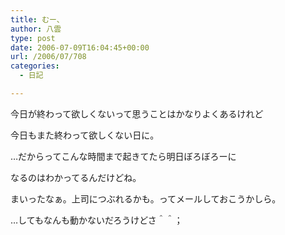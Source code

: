 ```yaml
---
title: むー、
author: 八雲
type: post
date: 2006-07-09T16:04:45+00:00
url: /2006/07/708
categories:
  - 日記

---
```

今日が終わって欲しくないって思うことはかなりよくあるけれど
  
今日もまた終わって欲しくない日に。

…だからってこんな時間まで起きてたら明日ぼろぼろーに
  
なるのはわかってるんだけどね。

まいったなぁ。上司につぶれるかも。ってメールしておこうかしら。
  
…してもなんも動かないだろうけどさ＾＾；